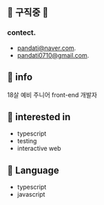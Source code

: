 ## 🎉 구직중 🎉
### contect. 
* pandati@naver.com. 
* pandati0710@gmail.com. 

## 📱 info

18살 예비 주니어 front-end 개발자

## 🎁 interested in

* typescript 
* testing
* interactive web

## 📖 Language

* typescript
* javascript


